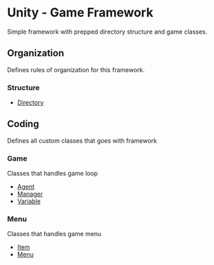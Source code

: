 # Unity - Game Framework
Simple framework with prepped directory structure and game classes.

## Organization
Defines rules of organization for this framework.
### Structure
- [Directory](docs/Structure/DirectoryStructure.md)
  
## Coding
Defines all custom classes that goes with framework
### Game 
Classes that handles game loop
- [Agent](docs/Coding/Game/GameAgent.md)
- [Manager](docs/Coding/Game/GameAgent.md)
- [Variable](docs/Coding/Game/GameVariable.md)

### Menu
Classes that handles game menu
- [Item](docs/Coding/Menu/MenuItem.md)
- [Menu](docs/Coding/Menu/MenuManager.md)



